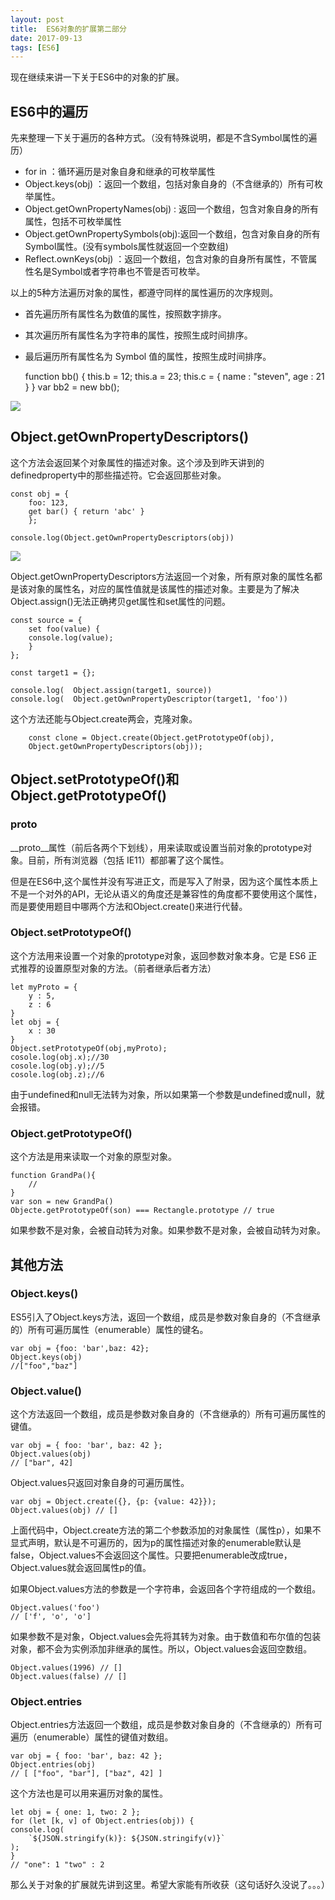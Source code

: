 ```yaml
---
layout: post
title:  ES6对象的扩展第二部分
date: 2017-09-13
tags: [ES6]
---
```


现在继续来讲一下关于ES6中的对象的扩展。

## ES6中的遍历

先来整理一下关于遍历的各种方式。（没有特殊说明，都是不含Symbol属性的遍历）

- for in ：循环遍历是对象自身和继承的可枚举属性
- Object.keys(obj) ：返回一个数组，包括对象自身的（不含继承的）所有可枚举属性。
- Object.getOwnPropertyNames(obj) : 返回一个数组，包含对象自身的所有属性，包括不可枚举属性
- Object.getOwnPropertySymbols(obj):返回一个数组，包含对象自身的所有Symbol属性。(没有symbols属性就返回一个空数组)
- Reflect.ownKeys(obj) ：返回一个数组，包含对象的自身所有属性，不管属性名是Symbol或者字符串也不管是否可枚举。

以上的5种方法遍历对象的属性，都遵守同样的属性遍历的次序规则。

- 首先遍历所有属性名为数值的属性，按照数字排序。
- 其次遍历所有属性名为字符串的属性，按照生成时间排序。
- 最后遍历所有属性名为 Symbol 值的属性，按照生成时间排序。

    function bb() {
        this.b = 12;
        this.a = 23;
        this.c = {
            name : "steven",
            age : 21
        }
    }
    var bb2 = new bb();

<img src="http://outu8mec9.bkt.clouddn.com/ES64.PNG">

## Object.getOwnPropertyDescriptors()

这个方法会返回某个对象属性的描述对象。这个涉及到昨天讲到的definedproperty中的那些描述符。它会返回那些对象。

    const obj = {
        foo: 123,
        get bar() { return 'abc' }
        };

    console.log(Object.getOwnPropertyDescriptors(obj))

<img src="http://outu8mec9.bkt.clouddn.com/ES65.PNG">

Object.getOwnPropertyDescriptors方法返回一个对象，所有原对象的属性名都是该对象的属性名，对应的属性值就是该属性的描述对象。主要是为了解决Object.assign()无法正确拷贝get属性和set属性的问题。

    const source = {
        set foo(value) {
        console.log(value);
        }
    };
    
    const target1 = {};

    console.log(  Object.assign(target1, source))  
    console.log(  Object.getOwnPropertyDescriptor(target1, 'foo'))

<!-- <img src="http://outu8mec9.bkt.clouddn.com/ES653.PNG"> -->

这个方法还能与Object.create两会，克隆对象。

        const clone = Object.create(Object.getPrototypeOf(obj),
        Object.getOwnPropertyDescriptors(obj));

## Object.setPrototypeOf()和Object.getPrototypeOf()

### __proto__

__proto__属性（前后各两个下划线），用来读取或设置当前对象的prototype对象。目前，所有浏览器（包括 IE11）都部署了这个属性。

但是在ES6中,这个属性并没有写进正文，而是写入了附录，因为这个属性本质上不是一个对外的API，无论从语义的角度还是兼容性的角度都不要使用这个属性，而是要使用题目中哪两个方法和Object.create()来进行代替。

### Object.setPrototypeOf()

这个方法用来设置一个对象的prototype对象，返回参数对象本身。它是 ES6 正式推荐的设置原型对象的方法。（前者继承后者方法）

    let myProto = {
        y : 5,
        z : 6
    }
    let obj = {
        x : 30
    }
    Object.setPrototypeOf(obj,myProto);
    cosole.log(obj.x);//30
    cosole.log(obj.y);//5
    cosole.log(obj.z);//6

由于undefined和null无法转为对象，所以如果第一个参数是undefined或null，就会报错。

### Object.getPrototypeOf() 

这个方法是用来读取一个对象的原型对象。

    function GrandPa(){
        //
    }
    var son = new GrandPa()
    Objecte.getPrototypeOf(son) === Rectangle.prototype // true

如果参数不是对象，会被自动转为对象。如果参数不是对象，会被自动转为对象。

## 其他方法

### Object.keys()

ES5引入了Object.keys方法，返回一个数组，成员是参数对象自身的（不含继承的）所有可遍历属性（enumerable）属性的键名。

    var obj = {foo: 'bar',baz: 42};
    Object.keys(obj)
    //["foo","baz"]

### Object.value()

这个方法返回一个数组，成员是参数对象自身的（不含继承的）所有可遍历属性的键值。

    var obj = { foo: 'bar', baz: 42 };
    Object.values(obj)
    // ["bar", 42]

Object.values只返回对象自身的可遍历属性。

    var obj = Object.create({}, {p: {value: 42}});
    Object.values(obj) // []

上面代码中，Object.create方法的第二个参数添加的对象属性（属性p），如果不显式声明，默认是不可遍历的，因为p的属性描述对象的enumerable默认是false，Object.values不会返回这个属性。只要把enumerable改成true，Object.values就会返回属性p的值。

如果Object.values方法的参数是一个字符串，会返回各个字符组成的一个数组。

    Object.values('foo')
    // ['f', 'o', 'o']

如果参数不是对象，Object.values会先将其转为对象。由于数值和布尔值的包装对象，都不会为实例添加非继承的属性。所以，Object.values会返回空数组。

    Object.values(1996) // []
    Object.values(false) // []

### Object.entries 

Object.entries方法返回一个数组，成员是参数对象自身的（不含继承的）所有可遍历（enumerable）属性的键值对数组。

    var obj = { foo: 'bar', baz: 42 };
    Object.entries(obj)
    // [ ["foo", "bar"], ["baz", 42] ]

这个方法也是可以用来遍历对象的属性。

    let obj = { one: 1, two: 2 };
    for (let [k, v] of Object.entries(obj)) {
    console.log(
        `${JSON.stringify(k)}: ${JSON.stringify(v)}`
    );
    }
    // "one": 1 "two" : 2

那么关于对象的扩展就先讲到这里。希望大家能有所收获（这句话好久没说了。。。）














